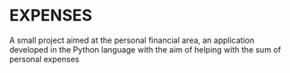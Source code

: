 # EXPENSES
A small project aimed at the personal financial area, an application developed in the Python language with the aim of helping with the sum of personal expenses
